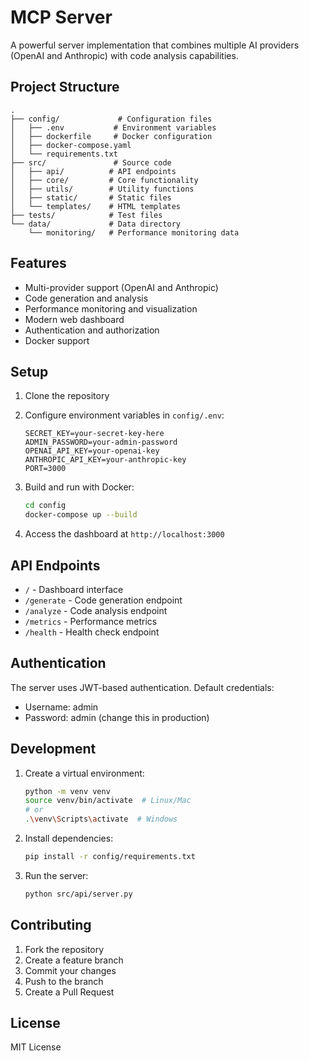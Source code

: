 # MCP Server

A powerful server implementation that combines multiple AI providers (OpenAI and Anthropic) with code analysis capabilities.

## Project Structure

```
.
├── config/             # Configuration files
│   ├── .env           # Environment variables
│   ├── dockerfile     # Docker configuration
│   ├── docker-compose.yaml
│   └── requirements.txt
├── src/               # Source code
│   ├── api/          # API endpoints
│   ├── core/         # Core functionality
│   ├── utils/        # Utility functions
│   ├── static/       # Static files
│   └── templates/    # HTML templates
├── tests/            # Test files
└── data/             # Data directory
    └── monitoring/   # Performance monitoring data
```

## Features

- Multi-provider support (OpenAI and Anthropic)
- Code generation and analysis
- Performance monitoring and visualization
- Modern web dashboard
- Authentication and authorization
- Docker support

## Setup

1. Clone the repository
2. Configure environment variables in `config/.env`:
   ```
   SECRET_KEY=your-secret-key-here
   ADMIN_PASSWORD=your-admin-password
   OPENAI_API_KEY=your-openai-key
   ANTHROPIC_API_KEY=your-anthropic-key
   PORT=3000
   ```

3. Build and run with Docker:
   ```bash
   cd config
   docker-compose up --build
   ```

4. Access the dashboard at `http://localhost:3000`

## API Endpoints

- `/` - Dashboard interface
- `/generate` - Code generation endpoint
- `/analyze` - Code analysis endpoint
- `/metrics` - Performance metrics
- `/health` - Health check endpoint

## Authentication

The server uses JWT-based authentication. Default credentials:
- Username: admin
- Password: admin (change this in production)

## Development

1. Create a virtual environment:
   ```bash
   python -m venv venv
   source venv/bin/activate  # Linux/Mac
   # or
   .\venv\Scripts\activate  # Windows
   ```

2. Install dependencies:
   ```bash
   pip install -r config/requirements.txt
   ```

3. Run the server:
   ```bash
   python src/api/server.py
   ```

## Contributing

1. Fork the repository
2. Create a feature branch
3. Commit your changes
4. Push to the branch
5. Create a Pull Request

## License

MIT License